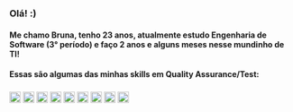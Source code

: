 ### Olá! :)

#### Me chamo Bruna, tenho 23 anos, atualmente estudo Engenharia de Software (3° período) e faço 2 anos e alguns meses nesse mundinho de TI!
#### Essas são algumas das minhas skills em Quality Assurance/Test:

#####

<div>
   <img src="https://cdn.jsdelivr.net/gh/devicons/devicon/icons/vscode/vscode-original.svg" style="width: 20px;"/>
   <img src="https://cdn.jsdelivr.net/gh/devicons/devicon/icons/python/python-plain.svg" style="width: 20px;"/>
   <img src="https://cdn.jsdelivr.net/gh/devicons/devicon/icons/javascript/javascript-plain.svg" style="width: 20px;"/> 
   <img src="https://cdn.jsdelivr.net/gh/devicons/devicon/icons/html5/html5-original.svg" style="width: 20px;"/>
   <img src="https://cdn.jsdelivr.net/gh/devicons/devicon/icons/css3/css3-original.svg" style="width: 20px;"/>
   <img src="https://cdn.jsdelivr.net/gh/devicons/devicon/icons/selenium/selenium-original.svg" style="width: 20px;"/>
   <img src="https://cdn.jsdelivr.net/gh/devicons/devicon/icons/pytest/pytest-original.svg" style="width: 20px;"/>
   <img src="https://cdn.jsdelivr.net/gh/devicons/devicon/icons/cucumber/cucumber-plain.svg" style="width: 20px;"/>
   <img src="https://cdn.jsdelivr.net/gh/devicons/devicon/icons/figma/figma-original.svg" style="width: 20px;"/>      
</div>
